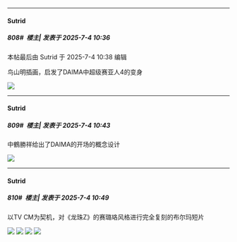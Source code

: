 ﻿
*****

####  Sutrid  
##### 808#         楼主| 发表于 2025-7-4 10:36

 本帖最后由 Sutrid 于 2025-7-4 10:38 编辑 

鸟山明插画，启发了DAIMA中超级赛亚人4的变身

<img src="https://p.sda1.dev/25/2eb24c455e131c87bc2807da0bd21a6d/1000010473.jpg" referrerpolicy="no-referrer">


*****

####  Sutrid  
##### 809#         楼主| 发表于 2025-7-4 10:43

中鶴勝祥给出了DAIMA的开场的概念设计

<img src="https://p.sda1.dev/25/e322ba02471b5f1768c4c4152ead59ab/1000010474.jpg" referrerpolicy="no-referrer">


*****

####  Sutrid  
##### 810#         楼主| 发表于 2025-7-4 10:49

以TV CM为契机，对《龙珠Z》的赛璐珞风格进行完全复刻的布尔玛短片

<img src="https://p.sda1.dev/25/0450824c8377feff668dbc5fe82d70f5/1000010475.jpg" referrerpolicy="no-referrer">

<img src="https://p.sda1.dev/25/18c2fabddf74e1caf0145de69e02a561/1000010476.jpg" referrerpolicy="no-referrer">

<img src="https://p.sda1.dev/25/478f03606572e1c8d44e176821654075/1000010477.jpg" referrerpolicy="no-referrer">

<img src="https://p.sda1.dev/25/b2b0598f306a4684a8620a89909f3068/1000010478.jpg" referrerpolicy="no-referrer">

